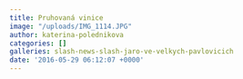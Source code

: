 ```yaml
---
title: Pruhovaná vinice
image: "/uploads/IMG_1114.JPG"
author: katerina-polednikova
categories: []
galleries: slash-news-slash-jaro-ve-velkych-pavlovicich
date: '2016-05-29 06:12:07 +0000'
---
```

